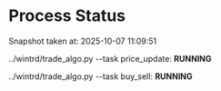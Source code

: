 # Process Status

Snapshot taken at: 2025-10-07 11:09:51

../wintrd/trade_algo.py --task price_update: **RUNNING**

../wintrd/trade_algo.py --task buy_sell: **RUNNING**

